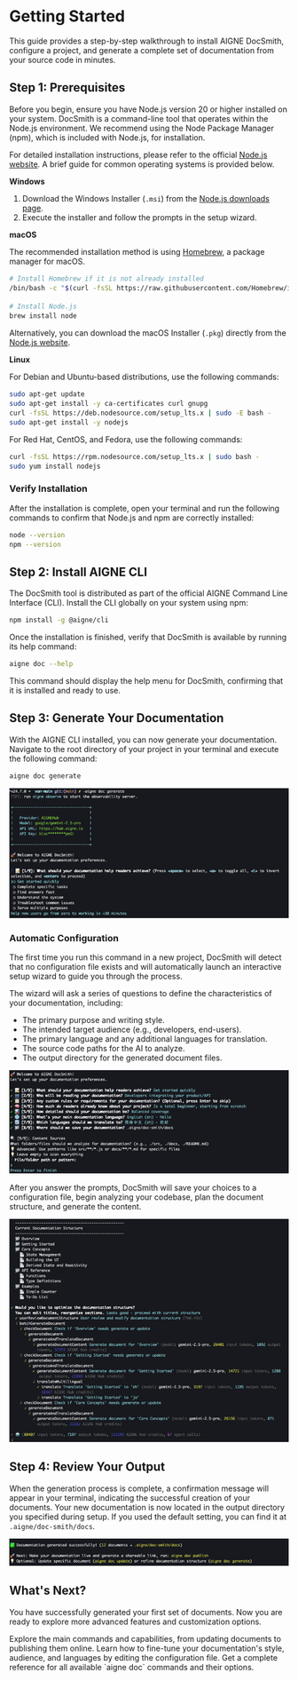 # Getting Started

This guide provides a step-by-step walkthrough to install AIGNE DocSmith, configure a project, and generate a complete set of documentation from your source code in minutes.

## Step 1: Prerequisites

Before you begin, ensure you have Node.js version 20 or higher installed on your system. DocSmith is a command-line tool that operates within the Node.js environment. We recommend using the Node Package Manager (npm), which is included with Node.js, for installation.

For detailed installation instructions, please refer to the official [Node.js website](https://nodejs.org/). A brief guide for common operating systems is provided below.

**Windows**
1.  Download the Windows Installer (`.msi`) from the [Node.js downloads page](https://nodejs.org/en/download).
2.  Execute the installer and follow the prompts in the setup wizard.

**macOS**

The recommended installation method is using [Homebrew](https://brew.sh/), a package manager for macOS.

```bash Terminal icon=lucide:apple
# Install Homebrew if it is not already installed
/bin/bash -c "$(curl -fsSL https://raw.githubusercontent.com/Homebrew/install/HEAD/install.sh)"

# Install Node.js
brew install node
```

Alternatively, you can download the macOS Installer (`.pkg`) directly from the [Node.js website](https://nodejs.org/).

**Linux**

For Debian and Ubuntu-based distributions, use the following commands:

```bash Terminal icon=lucide:laptop
sudo apt-get update
sudo apt-get install -y ca-certificates curl gnupg
curl -fsSL https://deb.nodesource.com/setup_lts.x | sudo -E bash -
sudo apt-get install -y nodejs
```

For Red Hat, CentOS, and Fedora, use the following commands:

```bash Terminal icon=lucide:laptop
curl -fsSL https://rpm.nodesource.com/setup_lts.x | sudo bash -
sudo yum install nodejs
```

### Verify Installation

After the installation is complete, open your terminal and run the following commands to confirm that Node.js and npm are correctly installed:

```bash Terminal
node --version
npm --version
```

## Step 2: Install AIGNE CLI

The DocSmith tool is distributed as part of the official AIGNE Command Line Interface (CLI). Install the CLI globally on your system using npm:

```bash Terminal icon=logos:npm
npm install -g @aigne/cli
```

Once the installation is finished, verify that DocSmith is available by running its help command:

```bash Terminal
aigne doc --help
```

This command should display the help menu for DocSmith, confirming that it is installed and ready to use.

## Step 3: Generate Your Documentation

With the AIGNE CLI installed, you can now generate your documentation. Navigate to the root directory of your project in your terminal and execute the following command:

```bash Terminal icon=lucide:sparkles
aigne doc generate
```

![Running the generate command initiates the process and triggers an intelligent setup wizard.](../assets/screenshots/doc-generate.png)

### Automatic Configuration

The first time you run this command in a new project, DocSmith will detect that no configuration file exists and will automatically launch an interactive setup wizard to guide you through the process.

The wizard will ask a series of questions to define the characteristics of your documentation, including:

*   The primary purpose and writing style.
*   The intended target audience (e.g., developers, end-users).
*   The primary language and any additional languages for translation.
*   The source code paths for the AI to analyze.
*   The output directory for the generated document files.

![Answer a series of questions to complete the project setup.](../assets/screenshots/doc-complete-setup.png)

After you answer the prompts, DocSmith will save your choices to a configuration file, begin analyzing your codebase, plan the document structure, and generate the content.

![DocSmith will plan the document structure and begin generating the files.](../assets/screenshots/doc-generate-docs.png)

## Step 4: Review Your Output

When the generation process is complete, a confirmation message will appear in your terminal, indicating the successful creation of your documents. Your new documentation is now located in the output directory you specified during setup. If you used the default setting, you can find it at `.aigne/doc-smith/docs`.

![A confirmation message indicates that the documentation has been generated successfully.](../assets/screenshots/doc-generated-successfully.png)

## What's Next?

You have successfully generated your first set of documents. Now you are ready to explore more advanced features and customization options.

<x-cards>
  <x-card data-title="Core Features" data-icon="lucide:box" data-href="/features">
    Explore the main commands and capabilities, from updating documents to publishing them online.
  </x-card>
  <x-card data-title="Configuration Guide" data-icon="lucide:settings" data-href="/configuration">
    Learn how to fine-tune your documentation's style, audience, and languages by editing the configuration file.
  </x-card>
  <x-card data-title="CLI Command Reference" data-icon="lucide:terminal" data-href="/cli-reference">
    Get a complete reference for all available `aigne doc` commands and their options.
  </x-card>
</x-cards>